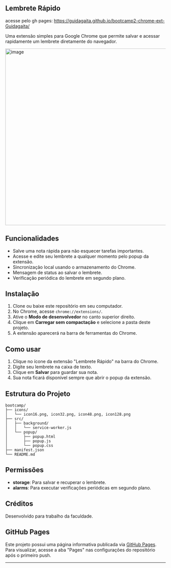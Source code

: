 ## Lembrete Rápido
acesse pelo gh pages: https://guidagaita.github.io/bootcamp2-chrome-ext-Guidagaita/


Uma extensão simples para Google Chrome que permite salvar e acessar rapidamente um lembrete diretamente do navegador.

<img width="664" height="555" alt="image" src="https://github.com/user-attachments/assets/7497f0e0-8f01-4791-ba0d-ac328b7c57fb" />


## Funcionalidades

- Salve uma nota rápida para não esquecer tarefas importantes.
- Acesse e edite seu lembrete a qualquer momento pelo popup da extensão.
- Sincronização local usando o armazenamento do Chrome.
- Mensagem de status ao salvar o lembrete.
- Verificação periódica do lembrete em segundo plano.

## Instalação

1. Clone ou baixe este repositório em seu computador.
2. No Chrome, acesse `chrome://extensions/`.
3. Ative o **Modo de desenvolvedor** no canto superior direito.
4. Clique em **Carregar sem compactação** e selecione a pasta deste projeto.
5. A extensão aparecerá na barra de ferramentas do Chrome.

## Como usar

1. Clique no ícone da extensão "Lembrete Rápido" na barra do Chrome.
2. Digite seu lembrete na caixa de texto.
3. Clique em **Salvar** para guardar sua nota.
4. Sua nota ficará disponível sempre que abrir o popup da extensão.

## Estrutura do Projeto

```
bootcamp/
├── icons/
│   └── icon16.png, icon32.png, icon48.png, icon128.png
├── src/
│   ├── background/
│   │   └── service-worker.js
│   └── popup/
│       ├── popup.html
│       ├── popup.js
│       └── popup.css
├── manifest.json
└── README.md
```

## Permissões

- **storage**: Para salvar e recuperar o lembrete.
- **alarms**: Para executar verificações periódicas em segundo plano.

## Créditos

Desenvolvido para trabalho da faculdade.

## GitHub Pages

Este projeto possui uma página informativa publicada via [GitHub Pages](docs/index.md).  
Para visualizar, acesse a aba "Pages" nas configurações do repositório após o primeiro push.

---
